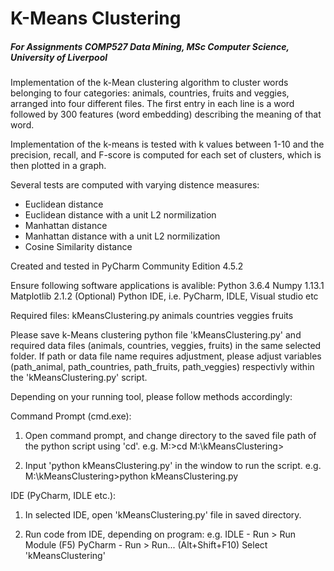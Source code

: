 # K-Means Clustering
##### For Assignments COMP527 Data Mining, MSc Computer Science, University of Liverpool

Implementation of the k-Mean clustering algorithm to cluster words belonging to four categories: animals, countries,
fruits and veggies, arranged into four different files. 
The first entry in each line is a word followed by 300 features (word embedding) describing the meaning of that word.

Implementation of the k-means is tested with k values between 1-10 and the precision, recall, and F-score is computed for each set of clusters, which is then plotted in a graph.

Several tests are computed with varying distence measures:
* Euclidean distance
* Euclidean distance with a unit L2 normilization
* Manhattan distance
* Manhattan distance with a unit L2 normilization
* Cosine Similarity distance

Created and tested in PyCharm Community Edition 4.5.2

Ensure following software applications is avalible:
	Python 3.6.4
	Numpy 1.13.1
	Matplotlib 2.1.2
	(Optional) Python IDE, i.e. PyCharm, IDLE, Visual studio etc

Required files:
	kMeansClustering.py
	animals
	countries
	veggies
	fruits

Please save k-Means clustering python file 'kMeansClustering.py' and required data files (animals, countries, veggies, fruits) in the same selected folder.
If path or data file name requires adjustment, please adjust variables (path_animal, path_countries, path_fruits, path_veggies) respectivly within the 
'kMeansClustering.py' script.

Depending on your running tool, please follow methods accordingly:


Command Prompt (cmd.exe):
1) Open command prompt, and change directory to the saved file path of the python script using 'cd'. 
e.g.	M:>cd 
	M:\kMeansClustering>

2) Input 'python kMeansClustering.py' in the window to run the script.
e.g.	M:\kMeansClustering>python kMeansClustering.py

IDE (PyCharm, IDLE etc.):
1) In selected IDE, open 'kMeansClustering.py' file in saved directory.

2) Run code from IDE, depending on program:
e.g.	IDLE - Run > Run Module (F5)
	PyCharm - Run > Run... (Alt+Shift+F10)
				Select 'kMeansClustering'
